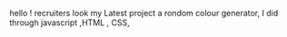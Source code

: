 hello ! recruiters look my Latest project a rondom colour generator,  I did through javascript ,HTML , CSS,

